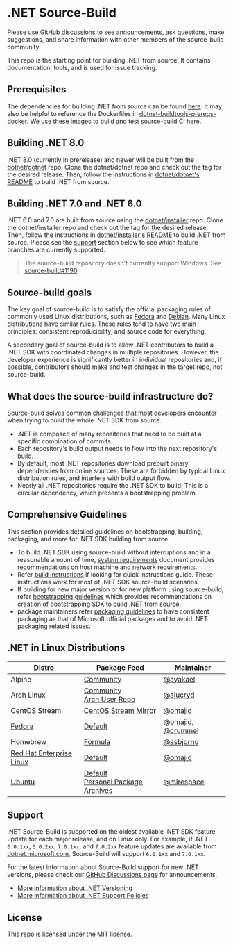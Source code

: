 # .NET Source-Build

Please use [GitHub discussions](https://github.com/dotnet/source-build/discussions) to see announcements, ask questions, make suggestions, and share information with other members of the source-build community.

This repo is the starting point for building .NET from source. It contains documentation, tools, and is used for issue tracking.

## Prerequisites

The dependencies for building .NET from source can be found [here](https://github.com/dotnet/runtime/blob/main/docs/workflow/requirements/linux-requirements.md). It may also be helpful to reference the Dockerfiles in [dotnet-buildtools-prereqs-docker](https://github.com/dotnet/dotnet-buildtools-prereqs-docker). We use these images to build and test source-build CI [here](https://github.com/dotnet/installer/blob/release/7.0.1xx/src/SourceBuild/Arcade/eng/common/templates/job/source-build-run-tarball-build.yml#L12-L16).

## Building .NET 8.0

.NET 8.0 (currently in prerelease) and newer will be built from the [dotnet/dotnet](https://github.com/dotnet/dotnet) repo.
Clone the dotnet/dotnet repo and check out the tag for the desired release.
Then, follow the instructions in [dotnet/dotnet's README](https://github.com/dotnet/dotnet/blob/main/README.md#dev-instructions) to build .NET from source.

## Building .NET 7.0 and .NET 6.0

.NET 6.0 and 7.0 are built from source using the [dotnet/installer](https://github.com/dotnet/installer) repo.
Clone the dotnet/installer repo and check out the tag for the desired release.
Then, follow the instructions in [dotnet/installer's README](https://github.com/dotnet/installer/blob/main/README.md#build-net-from-source-source-build) to build .NET from source.
Please see the [support](#support) section below to see which feature branches are currently supported.

> The source-build repository doesn't currently support Windows. See [source-build#1190](https://github.com/dotnet/source-build/issues/1190).

## Source-build goals

The key goal of source-build is to satisfy the official packaging rules of commonly used Linux distributions, such as [Fedora](https://fedoraproject.org/wiki/Packaging:Guidelines) and [Debian](https://www.debian.org/doc/manuals/maint-guide/build.en.html). Many Linux distributions have similar rules. These rules tend to have two main principles: consistent reproducibility, and source code for everything.

A secondary goal of source-build is to allow .NET contributors to build a .NET SDK with coordinated changes in multiple repositories. However, the developer experience is significantly better in individual repositories and, if possible, contributors should make and test changes in the target repo, not source-build.

## What does the source-build infrastructure do?

Source-build solves common challenges that most developers encounter when trying to build the whole .NET SDK from source.

* .NET is composed of many repositories that need to be built at a specific combination of commits.
* Each repository's build output needs to flow into the next repository's build.
* By default, most .NET repositories download prebuilt binary dependencies from online sources. These are forbidden by typical Linux distribution rules, and interfere with build output flow.
* Nearly all .NET repositories require the .NET SDK to build. This is a circular dependency, which presents a bootstrapping problem.

## Comprehensive Guidelines

This section provides detailed guidelines on bootstrapping, building, packaging, and more for .NET SDK building from source.

* To build .NET SDK using source-build without interruptions and in a reasonable amount of time, [system requirements](Documentation/system-requirements.md) document provides recommendations on host machine and network requirements.
* Refer [build instructions](https://github.com/dotnet/installer/blob/main/README.md#build-net-from-source-source-build) if looking for quick instructions guide. These instructions work for most of .NET SDK source-build scenarios.
* If building for new major version or for new platform using source-build, refer [bootstrapping guidelines](Documentation/bootstrapping-guidelines.md) which provides recommendations on creation of bootstrapping SDK to build .NET from source.
* package maintainers refer [packaging guidelines](https://learn.microsoft.com/dotnet/core/distribution-packaging) to have consistent packaging as that of Microsoft official packages and to avoid .NET packaging related issues.

## .NET in Linux Distributions

| Distro | Package Feed | Maintainer |
|---|---|---|
| Alpine | [Community](https://pkgs.alpinelinux.org/packages?name=dotnet*&branch=v3.16&repo=&arch=&maintainer=) | [@ayakael](https://github.com/ayakael) |
| Arch Linux | [Community](https://archlinux.org/packages/?q=dotnet)<br>[Arch User Repo](https://aur.archlinux.org/packages?K=dotnet) | [@alucryd](https://github.com/alucryd) |
| CentOS Stream | [CentOS Stream Mirror](http://mirror.stream.centos.org/9-stream/AppStream/x86_64/os/Packages/) | [@omajid](https://github.com/omajid) |
| [Fedora](https://fedoraproject.org/wiki/DotNet) | [Default](https://packages.fedoraproject.org/search?query=dotnet) | [@omajid](https://github.com/omajid), [@crummel](https://github.com/crummel) |
| Homebrew | [Formula](https://formulae.brew.sh/formula/dotnet) | [@asbjornu](https://github.com/asbjornu) |
| [Red Hat Enterprise Linux](https://developers.redhat.com/products/dotnet/overview) | [Default](https://access.redhat.com/documentation/en-us/net/6.0) | [@omajid](https://github.com/omajid) |
| [Ubuntu](https://canonical.com/blog/install-dotnet-on-ubuntu) | [Default](https://packages.ubuntu.com/search?suite=default&section=all&arch=any&keywords=dotnet&searchon=names)<br>[Personal Package Archives](https://launchpad.net/ubuntu/+ppas?name_filter=dotnet) | [@mirespace](https://github.com/mirespace) |

## Support

.NET Source-Build is supported on the oldest available .NET SDK feature update for each major release, and on Linux only.
For example, if .NET `6.0.1xx`, `6.0.2xx`, `7.0.1xx`, and `7.0.2xx` feature updates are available from [dotnet.microsoft.com](https://dotnet.microsoft.com/en-us/download/dotnet/6.0), Source-Build will support `6.0.1xx` and `7.0.1xx`.

For the latest information about Source-Build support for new .NET versions, please check our [GitHub Discussions page](https://github.com/dotnet/source-build/discussions) for announcements.

* [More information about .NET Versioning](https://docs.microsoft.com/en-us/dotnet/core/versions/)
* [More information about .NET Support Policies](https://dotnet.microsoft.com/en-us/platform/support/policy/dotnet-core)

## License

This repo is licensed under the [MIT](LICENSE.txt) license.
